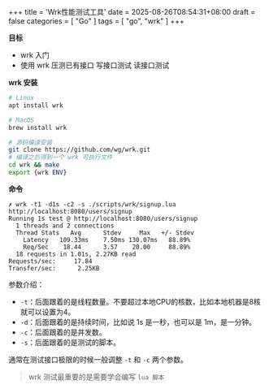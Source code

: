 +++
title = 'Wrk性能测试工具'
date = 2025-08-26T08:54:31+08:00
draft = false
categories = [ "Go" ]
tags = [ "go", "wrk" ]
+++

**目标**

- wrk 入门
- 使用 wrk 压测已有接口
    写接口测试
    读接口测试

**wrk 安装**

```bash
# Linux
apt install wrk

# MacOS
brew install wrk

# 源码编译安装
git clone https://github.com/wg/wrk.git
# 编译之后得到一个 wrk 可执行文件
cd wrk && make
export {wrk ENV}
```



**命令**

```shell
✗ wrk -t1 -d1s -c2 -s ./scripts/wrk/signup.lua http://localhost:8080/users/signup
Running 1s test @ http://localhost:8080/users/signup
  1 threads and 2 connections
  Thread Stats   Avg      Stdev     Max   +/- Stdev
    Latency   109.33ms    7.50ms 130.07ms   88.89%
    Req/Sec    18.44      3.57    20.00     88.89%
  18 requests in 1.01s, 2.27KB read
Requests/sec:     17.84
Transfer/sec:      2.25KB
```

参数介绍：

- `-t`：后面跟着的是线程数量。不要超过本地CPU的核数，比如本地机器是8核就可以设置为4。
- `-d`：后面跟着的是持续时间，比如说 1s 是一秒，也可以是 1m，是一分钟。
- `-c`：后面跟着的是并发数。
- `-s`：后面跟着的是测试的脚本。

通常在测试接口极限的时候一般调整 `-t` 和 `-c` 两个参数。

> wrk 测试最重要的是需要学会编写 `lua 脚本`



